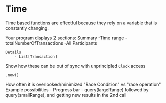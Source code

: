 # Time

Time based functions are effectful because they
rely on a variable that is constantly changing.


Your program displays 2 sections:
    Summary
        -Time range
        -totalNumberOfTransactions 
        -All Participants

    Details
        - List[Transaction]
        
Show how these can be out of sync with unprincipled `Clock` access

`.now()`

How often it is overlooked/minimized
"Race Condition" vs "race operation"
Example possibilities
    - Progress bar
    - query(largeRange) followed by query(smallRange), and getting new results in the 2nd call